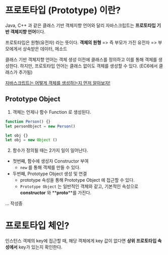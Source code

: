 # 프로토타입 (Prototype) 이란?

Java, C++ 과 같은 클래스 기반 객체지향 언어와 달리 자바스크립트는 **프로토타입 기반 객체지향 언어**이다.

프로토타입은 원형(유전자) 라는 뜻이다.
**객체의 원형** => 즉 부모가 가진 유전자 => 부모에게서 상속받은 데이터, 메소드

클래스 기반 객체지향 언어는 객체 생성 이전에 클래스를 정의하고 이를 통해 객체를 생성한다. 하지만, 프로토타입 언어는 클래스 없이도 객체를 생성할 수 있다. (EC6에서 클래스가 추가됨)

[자바스크립트는 어떻게 객체를 생성하는지 먼저 알아보자!](./%EC%9E%90%EB%B0%94%EC%8A%A4%ED%81%AC%EB%A6%BD%ED%8A%B8%20%EA%B0%9D%EC%B2%B4%20%EC%83%9D%EC%84%B1.md)

## Prototype Object

1. 객체는 언제나 함수 Function 로 생성된다.
```js
function Person() {}
let personObject = new Person()

let obj {}
let obj = new Object ()
```

2. 함수가 정의될 때는 2가지 일이 일어난다.

- 첫번째, 함수에 생성자 Constructor 부여
    - `new` 를 통해 객체를 만들 수 있다.
- 두번째, Prototype Object 생성 및 연결
    - prototype 속성을 통해 Prototype Object 에 접근할 수 있다.
    - `Prototype Object` 는 일반적인 객체와 같고, 기본적인 속성으로 **constructor** 와 **__proto__**를 가진다.

... 작성중

# 프로토타입 체인?

인스턴스 객체의 key에 접근할 때, 해당 객체에게 key 값이 없다면 **상위 프로토타입 속성에서** key가 있는지 확인한다.
